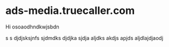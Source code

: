 # ads-media.truecaller.com
Hi osoaodhndkwjsbdn


s
s
djdjsksjnfs
sjdmdks
djdjka
sjdja
aljdks
akdjs
apjds
aljdlajdjaodj

